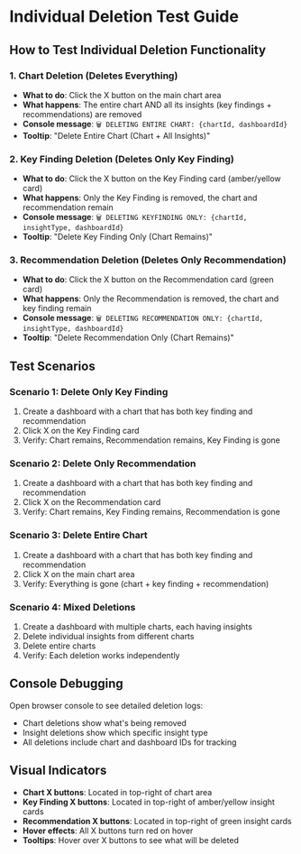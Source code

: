 # Individual Deletion Test Guide

## How to Test Individual Deletion Functionality

### 1. **Chart Deletion** (Deletes Everything)
- **What to do**: Click the X button on the main chart area
- **What happens**: The entire chart AND all its insights (key findings + recommendations) are removed
- **Console message**: `🗑️ DELETING ENTIRE CHART: {chartId, dashboardId}`
- **Tooltip**: "Delete Entire Chart (Chart + All Insights)"

### 2. **Key Finding Deletion** (Deletes Only Key Finding)
- **What to do**: Click the X button on the Key Finding card (amber/yellow card)
- **What happens**: Only the Key Finding is removed, the chart and recommendation remain
- **Console message**: `🗑️ DELETING KEYFINDING ONLY: {chartId, insightType, dashboardId}`
- **Tooltip**: "Delete Key Finding Only (Chart Remains)"

### 3. **Recommendation Deletion** (Deletes Only Recommendation)
- **What to do**: Click the X button on the Recommendation card (green card)
- **What happens**: Only the Recommendation is removed, the chart and key finding remain
- **Console message**: `🗑️ DELETING RECOMMENDATION ONLY: {chartId, insightType, dashboardId}`
- **Tooltip**: "Delete Recommendation Only (Chart Remains)"

## Test Scenarios

### Scenario 1: Delete Only Key Finding
1. Create a dashboard with a chart that has both key finding and recommendation
2. Click X on the Key Finding card
3. Verify: Chart remains, Recommendation remains, Key Finding is gone

### Scenario 2: Delete Only Recommendation
1. Create a dashboard with a chart that has both key finding and recommendation
2. Click X on the Recommendation card
3. Verify: Chart remains, Key Finding remains, Recommendation is gone

### Scenario 3: Delete Entire Chart
1. Create a dashboard with a chart that has both key finding and recommendation
2. Click X on the main chart area
3. Verify: Everything is gone (chart + key finding + recommendation)

### Scenario 4: Mixed Deletions
1. Create a dashboard with multiple charts, each having insights
2. Delete individual insights from different charts
3. Delete entire charts
4. Verify: Each deletion works independently

## Console Debugging

Open browser console to see detailed deletion logs:
- Chart deletions show what's being removed
- Insight deletions show which specific insight type
- All deletions include chart and dashboard IDs for tracking

## Visual Indicators

- **Chart X buttons**: Located in top-right of chart area
- **Key Finding X buttons**: Located in top-right of amber/yellow insight cards
- **Recommendation X buttons**: Located in top-right of green insight cards
- **Hover effects**: All X buttons turn red on hover
- **Tooltips**: Hover over X buttons to see what will be deleted
